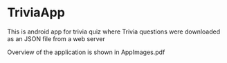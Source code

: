 # TriviaApp
This is android app for trivia quiz where Trivia questions were downloaded as an JSON file from a web server

Overview of the application is shown in AppImages.pdf
